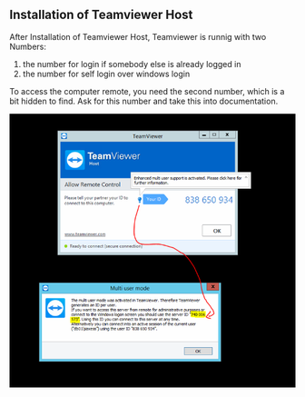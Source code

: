 

## Installation of Teamviewer Host

After Installation of Teamviewer Host, Teamviewer is runnig with two Numbers:

1. the number for login if somebody else is already logged in
2. the number for self login over windows login

To access the computer remote, you need the second number, which is a bit hidden to find. Ask for this number and take this into documentation.

![pic](pics/hidden.png)
